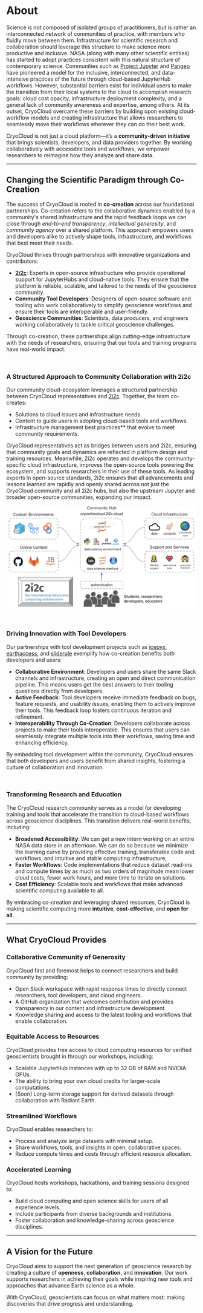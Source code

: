 
# About

Science is not composed of isolated groups of practitioners, but is rather an interconnected network of communities of practice, with members who fluidly move between them. Infrastructure for scientific research and collaboration should leverage this structure to make science more productive and inclusive. NASA (along with many other scientific entities) has started to adopt practices consistent with this natural structure of contemporary science. Communities such as [Project Jupyter](https://jupyter.org/) and [Pangeo](https://pangeo.io/) have pioneered a model for the inclusive, interconnected, and data-intensive practices of the future through cloud-based JupyterHub workflows. However, substantial barriers exist for individual users to make the transition from their local systems to the cloud to accomplish research goals: cloud cost opacity, infrastructure deployment complexity, and a general lack of community awareness and expertise, among others. At its outset, CryoCloud overcame these barriers by building upon existing cloud-workflow models and creating infrastructure that allows researchers to seamlessly move their workflows wherever they can do their best work.

CryoCloud is not just a cloud platform—it’s a **community-driven initiative** that brings scientists, developers, and data providers together. By working collaboratively with accessible tools and workflows, we empower researchers to reimagine how they analyze and share data. 

---
## Changing the Scientific Paradigm through Co-Creation

The success of CryoCloud is rooted in **co-creation** across our foundational partnerships. Co-creation refers to the collaborative dynamics enabled by a community's shared infrastructure and the rapid feedback loops we can close through *end-to-end transparency*, *intellectual generosity*, and *community agency* over a shared platform. This approach empowers users and developers alike to actively shape tools, infrastructure, and workflows that best meet their needs.

CryoCloud thrives through partnerships with innovative organizations and contributors:

- **[2i2c](https://2i2c.org/)**: Experts in open-source infrastructure who provide operational support for JupyterHubs and cloud-native tools. They ensure that the platform is reliable, scalable, and tailored to the needs of the geoscience community.
- **Community Tool Developers**: Designers of open-source software and tooling who work collaboratively to simplify geoscience workflows and ensure their tools are interoperable and user-friendly.
- **Geoscience Communities**: Scientists, data producers, and engineers working collaboratively to tackle critical geoscience challenges.

Through co-creation, these partnerships align cutting-edge infrastructure with the needs of researchers, ensuring that our tools and training programs have real-world impact.

<br/>

### A Structured Approach to Community Collaboration with 2i2c

Our community cloud-ecosystem leverages a structured partnership between CryoCloud representatives and [2i2c](https://2i2c.org/). Together, the team co-creates:
- Solutions to cloud issues and infrastructure needs.
- Content to guide users in adopting cloud-based tools and workflows.
- Infrastructure management best practices** that evolve to meet community requirements.

CryoCloud representatives act as bridges between users and 2i2c, ensuring that community goals and dynamics are reflected in platform design and training resources. Meanwhile, 2i2c operates and develops the community-specific cloud infrastructure, improves the open-source tools powering the ecosystem, and supports researchers in their use of these tools. As leading experts in open-source standards, 2i2c ensures that all advancements and lessons learned are rapidly and openly shared across not just the CryoCloud community and all 2i2c hubs, but also the upstream Jupyter and broader open-source communities, expanding our impact. 

![2i2c Services](../img/2i2c_service.png)

<br/>

### Driving Innovation with Tool Developers

Our partnerships with tool development projects such as [icepyx](https://icepyx.readthedocs.io/), [earthaccess](https://earthaccess.readthedocs.io/), and [sliderule](https://slideruleearth.io/) exemplify how co-creation benefits both developers and users:

- **Collaborative Environment**: Developers and users share the same Slack channels and infrastructure, creating an open and direct communication pipeline. This means users get the best answers to their tooling questions directly from developers.
- **Active Feedback**: Tool developers receive immediate feedback on bugs, feature requests, and usability issues, enabling them to actively improve their tools. This feedback loop fosters continuous iteration and refinement.
- **Interoperability Through Co-Creation**: Developers collaborate across projects to make their tools interoperable. This ensures that users can seamlessly integrate multiple tools into their workflows, saving time and enhancing efficiency.

By embedding tool development within the community, CryoCloud ensures that both developers and users benefit from shared insights, fostering a culture of collaboration and innovation.

<br/>

### Transforming Research and Education

The CryoCloud research community serves as a model for developing training and tools that accelerate the transition to cloud-based workflows across geoscience disciplines. This transition delivers real-world benefits, including:

- **Broadened Accessibility**: We can get a new intern working on an entire NASA data store in an afternoon. We can do so because we minimize the learning curve by providing effective training, transferable code and workflows, and intuitive and stable computing infrastructure, 
- **Faster Workflows**: Code implementations that reduce dataset read-ins and compute times by as much as two orders of magnitude mean lower cloud costs, fewer work hours, and more time to iterate on solutions.
- **Cost Efficiency**: Scalable tools and workflows that make advanced scientific computing available to all.

By embracing co-creation and leveraging shared resources, CryoCloud is making scientific computing more **intuitive**, **cost-effective**, and **open for all**.

---

## What CryoCloud Provides

### **Collaborative Community of Generosity**
CryoCloud first and foremost helps to connect researchers and build community by providing: 
- Open Slack workspace with rapid response times to directly connect researchers, tool developers, and cloud engineers.
- A GitHub organization that welcomes contribution and provides transparency in our content and infrastructure development.
- Knowledge sharing and access to the latest tooling and workflows that enable collaboration.

### **Equitable Access to Resources**
CryoCloud provides free access to cloud computing resources for verified geoscientists brought in through our workshops, including:
- Scalable JupyterHub instances with up to 32 GB of RAM and NVIDIA GPUs.
- The ability to bring your own cloud credits for larger-scale computations.
- [Soon] Long-term storage support for derived datasets through collaboration with Radiant Earth.

### **Streamlined Workflows**
CryoCloud enables researchers to:
- Process and analyze large datasets with minimal setup.
- Share workflows, tools, and insights in open, collaborative spaces.
- Reduce compute times and costs through efficient resource allocation.

### **Accelerated Learning**
CryoCloud hosts workshops, hackathons, and training sessions designed to:
- Build cloud computing and open science skills for users of all experience levels.
- Include participants from diverse backgrounds and institutions.
- Foster collaboration and knowledge-sharing across geoscience disciplines.

---

## A Vision for the Future

CryoCloud aims to support the next generation of geoscience research by creating a culture of **openness**, **collaboration**, and **innovation**. Our work supports researchers in achieving their goals while inspiring new tools and approaches that advance Earth science as a whole.

With CryoCloud, geoscientists can focus on what matters most: making discoveries that drive progress and understanding.
